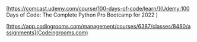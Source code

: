 
[https://comcast.udemy.com/course/100-days-of-code/learn/](Udemy:100 Days of Code: The Complete Python Pro Bootcamp for 2022
)

[https://app.codingrooms.com/management/courses/6387/classes/8480/assignments](Codeingrooms.com)
